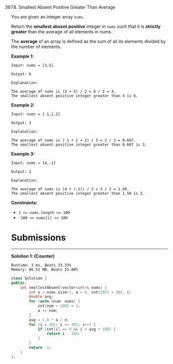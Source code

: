 3678. Smallest Absent Positive Greater Than Average

You are given an integer array `nums`.

Return the **smallest absent positive** integer in `nums` such that it is **strictly greater** than the average of all elements in nums.

The **average** of an array is defined as the sum of all its elements divided by the number of elements.
 

**Example 1:**
```
Input: nums = [3,5]

Output: 6

Explanation:

The average of nums is (3 + 5) / 2 = 8 / 2 = 4.
The smallest absent positive integer greater than 4 is 6.
```

**Example 2:**
```
Input: nums = [-1,1,2]

Output: 3

Explanation:

The average of nums is (-1 + 1 + 2) / 3 = 2 / 3 = 0.667.
The smallest absent positive integer greater than 0.667 is 3.
```

**Example 3:**
```
Input: nums = [4,-1]

Output: 2

Explanation:

The average of nums is (4 + (-1)) / 2 = 3 / 2 = 1.50.
The smallest absent positive integer greater than 1.50 is 2.
```

**Constraints:**

* `1 <= nums.length <= 100`
* `-100 <= nums[i] <= 100`

# Submissions
---
**Solution 1: (Counter)**
```
Runtime: 3 ms, Beats 33.33%
Memory: 86.52 MB, Beats 25.00%
```
```c++
class Solution {
public:
    int smallestAbsent(vector<int>& nums) {
        int n = nums.size(), a = 0, cnt[202] = {0}, i;
        double avg;
        for (auto &num: nums) {
            cnt[num + 100] = 1;
            a += num;
        }
        avg = 1.0 * a / n;
        for (i = 101; i <= 201; i++) {
            if (cnt[i] == 0 && i > avg + 100) {
                return i - 100;
            }
        }
        return -1;
    }
};
```
